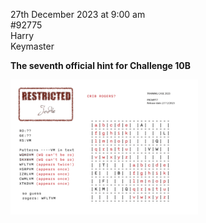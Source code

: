 27th December 2023 at 9:00 am<br/>
#92775<br/>
Harry<br/>
Keymaster

**The seventh official hint for Challenge 10B**



[<img src="CC2023-Challenge-10-prompt-7-300x216.png">](CC2023-Challenge-10-prompt-7.png)
